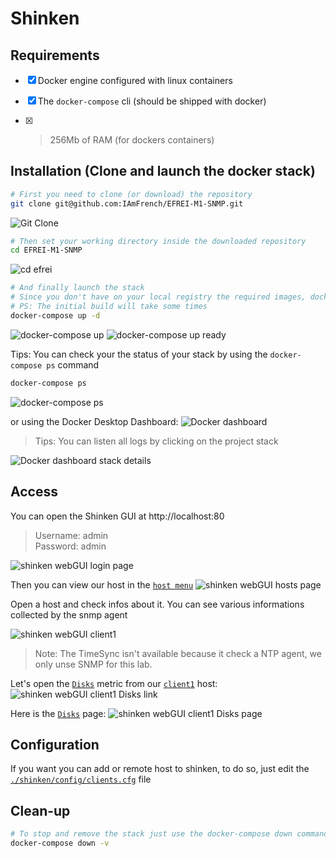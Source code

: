 Shinken
=============

## Requirements
- [X] Docker engine configured with linux containers
- [X] The `docker-compose` cli (should be shipped with docker)
- [X] >256Mb of RAM (for dockers containers)


## Installation (Clone and launch the docker stack)
```bash
# First you need to clone (or download) the repository
git clone git@github.com:IAmFrench/EFREI-M1-SNMP.git
```
![Git Clone](./artefacts/git_clone.gif)

```bash
# Then set your working directory inside the downloaded repository
cd EFREI-M1-SNMP
```
![cd efrei](./artefacts/cd_efrei.gif)


```bash
# And finally launch the stack
# Since you don't have on your local registry the required images, docker-compose will build them for you
# PS: The initial build will take some times
docker-compose up -d
```
![docker-compose up](./artefacts/docker-compose_up.gif)
![docker-compose up ready](./artefacts/docker-compose_up_ready.png)

Tips: You can check your the status of your stack by using the `docker-compose ps` command
```bash
docker-compose ps
```
![docker-compose ps](./artefacts/docker-compose_ps.png)

or using the Docker Desktop Dashboard:
![Docker dashboard](./artefacts/docker_desktop_dashboard.png)

> Tips: You can listen all logs by clicking on the project stack

![Docker dashboard stack details](./artefacts/docker_desktop_stack_infos.png)

## Access
You can open the Shinken GUI at http://localhost:80
> Username: admin    
> Password: admin

![shinken webGUI login page](./artefacts/shinken_webGUI_login_page.png)


Then you can view our host in the [`host menu`](http://localhost:80/all?search=type:host%20is:up%20isnot:ack%20isnot:downtime)
![shinken webGUI hosts page](./artefacts/shinken_webGUI_hosts.png)

Open a host and check infos about it.
You can see various informations collected by the snmp agent

![shinken webGUI client1](./artefacts/shinken_webGUI_client1.png)
> Note: The TimeSync isn't available because it check a NTP agent, we only unse SNMP for this lab.


Let's open the [`Disks`](http://localhost:80/service/client1/Disks) metric from our [`client1`](http://localhost:80/host/client1) host:
![shinken webGUI client1 Disks link](./artefacts/shinken_webGUI_client1_Disks_link.png)

Here is the [`Disks`](http://localhost:80/service/client1/Disks) page:
![shinken webGUI client1 Disks page](./artefacts/shinken_webGUI_client1_Disks_page.png)


## Configuration
If you want you can add or remote host to shinken, to do so, just edit the [`./shinken/config/clients.cfg`](./shinken/config/clients.cfg) file

## Clean-up
```bash
# To stop and remove the stack just use the docker-compose down command with -v as an argument
docker-compose down -v
```
